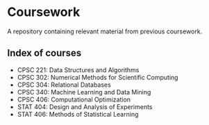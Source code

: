 # Coursework

A repository containing relevant material from previous coursework. 

## Index of courses 

- CPSC 221: Data Structures and Algorithms 
- CPSC 302: Numerical Methods for Scientific Computing 
- CPSC 304: Relational Databases 
- CPSC 340: Machine Learning and Data Mining
- CPSC 406: Computational Optimization 
- STAT 404: Design and Analysis of Experiments 
- STAT 406: Methods of Statistical Learning
